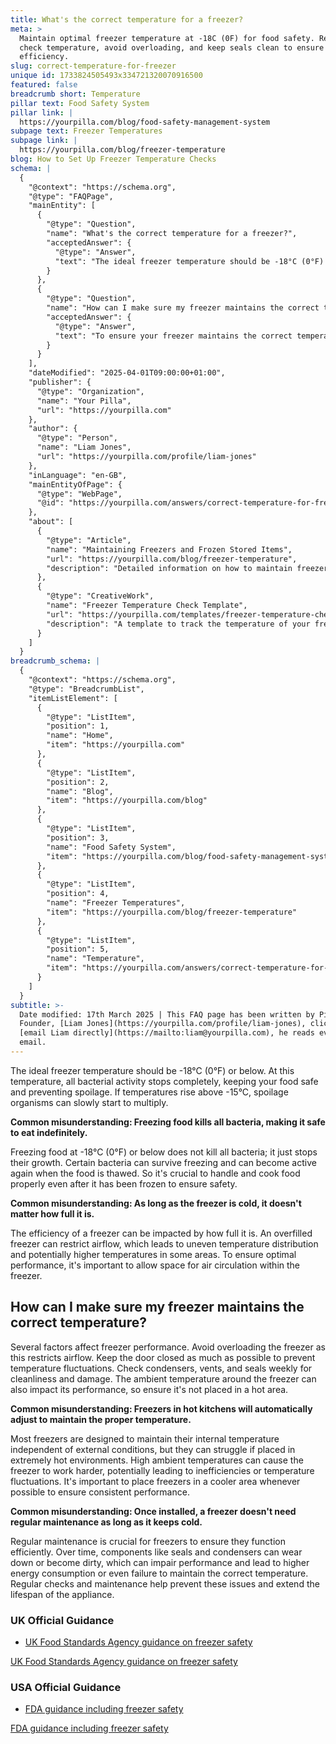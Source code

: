 ```yaml
---
title: What's the correct temperature for a freezer?
meta: >
  Maintain optimal freezer temperature at -18C (0F) for food safety. Regularly
  check temperature, avoid overloading, and keep seals clean to ensure
  efficiency.
slug: correct-temperature-for-freezer
unique id: 1733824505493x334721320070916500
featured: false
breadcrumb short: Temperature
pillar text: Food Safety System
pillar link: |
  https://yourpilla.com/blog/food-safety-management-system
subpage text: Freezer Temperatures
subpage link: |
  https://yourpilla.com/blog/freezer-temperature
blog: How to Set Up Freezer Temperature Checks
schema: |
  {
    "@context": "https://schema.org",
    "@type": "FAQPage",
    "mainEntity": [
      {
        "@type": "Question",
        "name": "What's the correct temperature for a freezer?",
        "acceptedAnswer": {
          "@type": "Answer",
          "text": "The ideal freezer temperature should be -18°C (0°F) or below to halt all bacterial activity, ensuring food safety and preventing spoilage. Maintaining this temperature prevents spoilage organisms from multiplying should temperatures rise slightly."
        }
      },
      {
        "@type": "Question",
        "name": "How can I make sure my freezer maintains the correct temperature?",
        "acceptedAnswer": {
          "@type": "Answer",
          "text": "To ensure your freezer maintains the correct temperature, avoid overloading it to allow for adequate airflow, keep the door closed as much as possible to prevent temperature fluctuations, and regularly check components like condensers, vents, and seals for cleanliness and damage. Placing the freezer in a cooler area away from high ambient temperatures also helps in maintaining consistent performance."
        }
      }
    ],
    "dateModified": "2025-04-01T09:00:00+01:00",
    "publisher": {
      "@type": "Organization",
      "name": "Your Pilla",
      "url": "https://yourpilla.com"
    },
    "author": {
      "@type": "Person",
      "name": "Liam Jones",
      "url": "https://yourpilla.com/profile/liam-jones"
    },
    "inLanguage": "en-GB",
    "mainEntityOfPage": {
      "@type": "WebPage",
      "@id": "https://yourpilla.com/answers/correct-temperature-for-freezer"
    },
    "about": [
      {
        "@type": "Article",
        "name": "Maintaining Freezers and Frozen Stored Items",
        "url": "https://yourpilla.com/blog/freezer-temperature",
        "description": "Detailed information on how to maintain freezers for optimal performance and safety."
      },
      {
        "@type": "CreativeWork",
        "name": "Freezer Temperature Check Template",
        "url": "https://yourpilla.com/templates/freezer-temperature-check",
        "description": "A template to track the temperature of your freezer to ensure it consistently meets safety standards."
      }
    ]
  }
breadcrumb_schema: |
  {
    "@context": "https://schema.org",
    "@type": "BreadcrumbList",
    "itemListElement": [
      {
        "@type": "ListItem",
        "position": 1,
        "name": "Home",
        "item": "https://yourpilla.com"
      },
      {
        "@type": "ListItem",
        "position": 2,
        "name": "Blog",
        "item": "https://yourpilla.com/blog"
      },
      {
        "@type": "ListItem",
        "position": 3,
        "name": "Food Safety System",
        "item": "https://yourpilla.com/blog/food-safety-management-system"
      },
      {
        "@type": "ListItem",
        "position": 4,
        "name": "Freezer Temperatures",
        "item": "https://yourpilla.com/blog/freezer-temperature"
      },
      {
        "@type": "ListItem",
        "position": 5,
        "name": "Temperature",
        "item": "https://yourpilla.com/answers/correct-temperature-for-freezer"
      }
    ]
  }
subtitle: >-
  Date modified: 17th March 2025 | This FAQ page has been written by Pilla
  Founder, [Liam Jones](https://yourpilla.com/profile/liam-jones), click to
  [email Liam directly](https://mailto:liam@yourpilla.com), he reads every
  email.
---
```

The ideal freezer temperature should be -18°C (0°F) or below. At this temperature, all bacterial activity stops completely, keeping your food safe and preventing spoilage. If temperatures rise above -15°C, spoilage organisms can slowly start to multiply.

**Common misunderstanding: Freezing food kills all bacteria, making it safe to eat indefinitely.**

Freezing food at -18°C (0°F) or below does not kill all bacteria; it just stops their growth. Certain bacteria can survive freezing and can become active again when the food is thawed. So it's crucial to handle and cook food properly even after it has been frozen to ensure safety.

**Common misunderstanding: As long as the freezer is cold, it doesn't matter how full it is.**

The efficiency of a freezer can be impacted by how full it is. An overfilled freezer can restrict airflow, which leads to uneven temperature distribution and potentially higher temperatures in some areas. To ensure optimal performance, it's important to allow space for air circulation within the freezer.

## How can I make sure my freezer maintains the correct temperature?

Several factors affect freezer performance. Avoid overloading the freezer as this restricts airflow. Keep the door closed as much as possible to prevent temperature fluctuations. Check condensers, vents, and seals weekly for cleanliness and damage. The ambient temperature around the freezer can also impact its performance, so ensure it's not placed in a hot area.

**Common misunderstanding: Freezers in hot kitchens will automatically adjust to maintain the proper temperature.**

Most freezers are designed to maintain their internal temperature independent of external conditions, but they can struggle if placed in extremely hot environments. High ambient temperatures can cause the freezer to work harder, potentially leading to inefficiencies or temperature fluctuations. It's important to place freezers in a cooler area whenever possible to ensure consistent performance.

**Common misunderstanding: Once installed, a freezer doesn't need regular maintenance as long as it keeps cold.**

Regular maintenance is crucial for freezers to ensure they function efficiently. Over time, components like seals and condensers can wear down or become dirty, which can impair performance and lead to higher energy consumption or even failure to maintain the correct temperature. Regular checks and maintenance help prevent these issues and extend the lifespan of the appliance.

### UK Official Guidance

-   [UK Food Standards Agency guidance on freezer safety](https://www.food.gov.uk/safety-hygiene/how-to-chill-freeze-and-defrost-food-safely)

[UK Food Standards Agency guidance on freezer safety](https://www.food.gov.uk/safety-hygiene/how-to-chill-freeze-and-defrost-food-safely)

### USA Official Guidance

-   [FDA guidance including freezer safety](https://www.fda.gov/consumers/consumer-updates/are-you-storing-food-safely)

[FDA guidance including freezer safety](https://www.fda.gov/consumers/consumer-updates/are-you-storing-food-safely)
